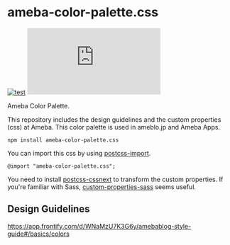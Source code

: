 # ameba-color-palette.css

[![test](https://github.com/openameba/ameba-color-palette.css/workflows/test/badge.svg)](https://github.com/openameba/ameba-color-palette.css/actions?query=workflow%3Atest)
[![renovate](https://badges.renovateapi.com/github/openameba/ameba-color-palette.css)](https://renovatebot.com)

Ameba Color Palette.

This repository includes the design guidelines and the custom properties (css) at Ameba. This color palette is used in ameblo.jp and Ameba Apps.

```
npm install ameba-color-palette.css
```

You can import this css by using [postcss-import](https://github.com/postcss/postcss-import).

```
@import "ameba-color-palette.css";
```

You need to install [postcss-cssnext](https://github.com/MoOx/postcss-cssnext) to transform the custom properties. If you're familiar with Sass, [custom-properties-sass](https://www.npmjs.com/package/custom-properties-sass) seems useful.

## Design Guidelines
https://app.frontify.com/d/WNaMzU7K3G6y/amebablog-style-guide#/basics/colors
